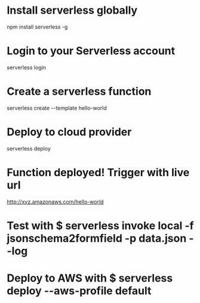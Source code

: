 
# Install serverless globally
npm install serverless -g
# Login to your Serverless account
serverless login
# Create a serverless function
serverless create --template hello-world
# Deploy to cloud provider
serverless deploy
# Function deployed! Trigger with live url
http://xyz.amazonaws.com/hello-world

# Test with $ serverless invoke local -f jsonschema2formfield -p data.json --log

# Deploy to AWS with $ serverless deploy --aws-profile default

